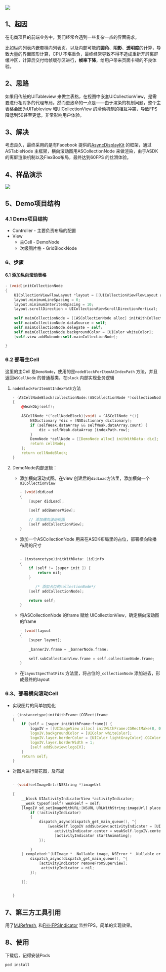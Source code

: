 ![](/images/ram.png)

## 1、起因

在电商项目的前端业务中，我们经常会遇到一些复杂一点的界面需求。

比如纵向列表内嵌套横向列表页，以及内部可能的**圆角**、**阴影**、**透明度**的计算，导致大量的界面图形计算，CPU 不堪重负，最终经常导致不得不造成重新开辟离屏缓冲区，计算后交付给帧缓存区进行，**帧率下降**，给用户带来页面卡顿的不良体验。

## 2、思路
如果用传统的UITableview 来做主表格，在视图中嵌套UICollectionView，是需要进行相对多的代理布局，然而更致命的一点是——由于渲染的机制问题，整个主表格会因为UITableview 和UICollectionView 的滑动机制的相互冲突，导致FPS降低到50甚至更低，非常影响用户体验。

## 3、解决
考虑良久，最终采用的是有Facebook 提供的[AsyncDisplayKit](https://github.com/texturegroup/texture) 的框架，通过ASTableNode 主框架，横向滚动图用ASCollectionNode 来做渲染，由于ASDK的离屏渲染机制以及FlexBox布局，最终达到60FPS 的丝滑体验。

## 4、样品演示

![](/images/scroll.gif)

## 5、Demo项目结构

### 4.1 Demo项目结构

- Controller - 主要负责布局的配置
- View 
  - 主Cell - DemoNode 
  - 次级图片格 - GridBlockNode

### 6、步骤

#### 6.1 添加纵向滚动表格

```objective-c
- (void)initCollectionNode
{
    UICollectionViewFlowLayout *layout = [[UICollectionViewFlowLayout alloc] init];
    layout.minimumLineSpacing = 0;
    layout.minimumInteritemSpacing = 10;
    layout.scrollDirection = UICollectionViewScrollDirectionVertical;
    
    self.mainCollectionNode = [[ASCollectionNode alloc] initWithCollectionViewLayout:layout];
    self.mainCollectionNode.dataSource = self;
    self.mainCollectionNode.delegate = self;
    self.mainCollectionNode.backgroundColor = [UIColor whiteColor];
    [self.view addSubnode:self.mainCollectionNode];
    
}
```

### 6.2 部署主Cell

这里的主Cell 是`DemoNode`，使用的是`nodeBlockForItemAtIndexPath` 方法，并且返回`ASCellNode` 的普通基类，在`block` 内部实现业务逻辑

1. `nodeBlockForItemAtIndexPath`方法

   ```cpp
   - (ASCellNodeBlock)collectionNode:(ASCollectionNode *)collectionNode nodeBlockForItemAtIndexPath:(NSIndexPath *)indexPath
   {
       @WeakObj(self);
       
       ASCellNode *(^cellNodeBlock)(void) = ^ASCellNode *(){
           NSDictionary *dic = [NSDictionary dictionary];
           if (selfWeak.dataArray && selfWeak.dataArray.count) {
               dic = selfWeak.dataArray [indexPath.row];
           }
           DemoNode *cellNode = [[DemoNode alloc] initWithData: dic];
           return cellNode;
       };
       return cellNodeBlock;
   }
   ```

2. DemoNode内部逻辑：

   - 添加横向滚动式图。在view 创建后的`didLoad`方法里，添加横向一个`UICollectionView`

     ```cpp
     - (void)didLoad
     {
         [super didLoad];
         
         [self addBannerView];
         
         // 添加横向滚动视图
         [self addCollectionView];
     }
     ```

     

   - 添加一个ASCollectionNode 用来在ASDK布局里的占位，部署横向轮播布局的尺寸

     ```cpp
     
     - (instancetype)initWithData: (id)info
     {
         if (self != [super init ]) {
             return nil;
         }
     		
     		/* 添加占位的collectionNode*/
         [self addCollectionNode];
         
         return self;
     }
     
     ```

   - 将ASCollectionNode 的frame 赋给 UICollectionView，确定横向滚动图的frame

     ```c
     - (void)layout
     {
         [super layout];
         
         _bannerIV.frame = _bannerNode.frame;
         
         self.subCollectionView.frame = self.collectionNode.frame;
     }
     ```

   - 在`layoutSpecThatFits` 方法里，将占位的`_collectionNode` 添加进去，形成最终的layout

### 6.3、部署横向滚动Cell

- 实现图片的简单初始化

  ```cpp
  - (instancetype)initWithFrame:(CGRect)frame
  {
      if (self = [super initWithFrame:frame]) {
          logoIV = [[UIImageView alloc] initWithFrame:CGRectMake(0, 0, 100, 100)];
          logoIV.backgroundColor = [UIColor whiteColor];
          logoIV.layer.borderColor = [UIColor lightGrayColor].CGColor;
          logoIV.layer.borderWidth = 1;
          [self addSubview:logoIV];
      }
      return self;
  }
  ```

  

- 对图片进行菊花图，及布局

  ```cpp
  
  - (void)setImageUrl:(NSString *)imageUrl
   
  {
      __block UIActivityIndicatorView *activityIndicator;
      __weak typeof(self) weakSelf = self;
      [logoIV sd_setImageWithURL:[NSURL URLWithString:imageUrl] placeholderImage:nil options:SDWebImageProgressiveLoad progress:^(NSInteger receivedSize, NSInteger expectedSize, NSURL * _Nullable targetURL) {
          if (!activityIndicator)
          {
              dispatch_async(dispatch_get_main_queue(), ^{
                  [weakSelf.logoIV addSubview:activityIndicator = [UIActivityIndicatorView.alloc initWithActivityIndicatorStyle:UIActivityIndicatorViewStyleGray]];
                     activityIndicator.center = weakSelf.logoIV.center;
                     [activityIndicator startAnimating];
              });
     
          }
      } completed:^(UIImage * _Nullable image, NSError * _Nullable error, SDImageCacheType cacheType, NSURL * _Nullable imageURL) {
          dispatch_async(dispatch_get_main_queue(), ^{
              [activityIndicator removeFromSuperview];
               activityIndicator = nil;
          });
   
      }];
      
      
  }
  ```

## 7、第三方工具引用

用了[MJRefresh](https://github.com/CoderMJLee/MJRefresh), 和[FHHFPSIndicator](https://github.com/002and001/FHHFPSIndicator) 监控FPS，简单的实现效果。

## 8、使用

下载后，记得安装Pods

```bash
pod install
```


